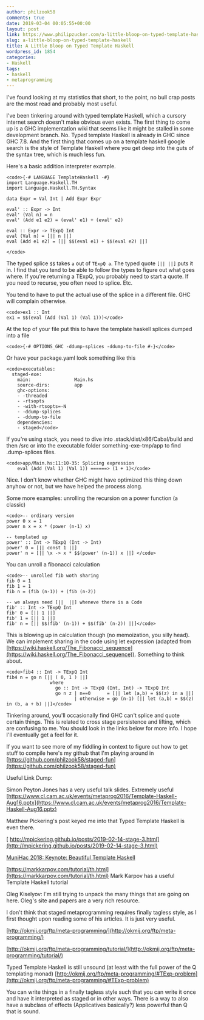 ```yaml
---
author: philzook58
comments: true
date: 2019-03-04 00:05:55+00:00
layout: post
link: https://www.philipzucker.com/a-little-bloop-on-typed-template-haskell/
slug: a-little-bloop-on-typed-template-haskell
title: A Little Bloop on Typed Template Haskell
wordpress_id: 1854
categories:
- Haskell
tags:
- haskell
- metaprogramming
---
```





I've found looking at my statistics that short, to the point, no bull crap posts are the most read and probably most useful.







I've been tinkering around with typed template Haskell, which a cursory internet search doesn't make obvious even exists. The first thing to come up is a GHC implementation wiki that seems like it might be stalled in some development branch. No. Typed template Haskell is already in GHC since GHC 7.8. And the first thing that comes up on a template haskell google search is the style of Template Haskell where you get deep into the guts of the syntax tree, which is much less fun.







Here's a basic addition interpreter example.






    
    <code>{-# LANGUAGE TemplateHaskell -#}
    import Language.Haskell.TH
    import Language.Haskell.TH.Syntax
    
    data Expr = Val Int | Add Expr Expr
    
    eval' :: Expr -> Int
    eval' (Val n) = n
    eval' (Add e1 e2) = (eval' e1) + (eval' e2)
    
    eval :: Expr -> TExpQ Int
    eval (Val n) = [|| n ||]
    eval (Add e1 e2) = [|| $$(eval e1) + $$(eval e2) ||]
    
    </code>







The typed splice `$$` takes `a` out of `TExpQ a`. The typed quote `[|| ||]` puts it in. I find that you tend to be able to follow the types to figure out what goes where. If you're returning a TExpQ, you probably need to start a quote. If you need to recurse, you often need to splice. Etc.







You tend to have to put the actual use of the splice in a different file. GHC will complain otherwise.






    
    <code>ex1 :: Int
    ex1 = $$(eval (Add (Val 1) (Val 1)))</code>







At the top of your file put this to have the template haskell splices dumped into a file 






    
    <code>{-# OPTIONS_GHC -ddump-splices -ddump-to-file #-}</code>







Or have your package.yaml look something like this






    
    <code>executables:
      staged-exe:
        main:                Main.hs
        source-dirs:         app
        ghc-options:
        - -threaded
        - -rtsopts
        - -with-rtsopts=-N
        - -ddump-splices
        - -ddump-to-file
        dependencies:
        - staged</code>







If you're using stack, you need to dive into .stack/dist/x86/Cabal/build and then /src or into the executable folder something-exe-tmp/app to find .dump-splices files.






    
    <code>app/Main.hs:11:10-35: Splicing expression
        eval (Add (Val 1) (Val 1)) ======> (1 + 1)</code>







Nice. I don't know whether GHC might have optimized this thing down anyhow or not, but we have helped the process along. 







Some more examples: unrolling the recursion on a power function (a classic)






    
    <code>-- ordinary version
    power 0 x = 1
    power n x = x * (power (n-1) x)
    
    -- templated up
    power' :: Int -> TExpQ (Int -> Int)
    power' 0 = [|| const 1 ||]
    power' n = [|| \x -> x * $$(power' (n-1)) x ||] </code>







You can unroll a fibonacci calculation






    
    <code>-- unrolled fib woth sharing
    fib 0 = 1
    fib 1 = 1
    fib n = (fib (n-1)) + (fib (n-2))
    
    -- we always need [||  ||] wheneve there is a Code
    fib' :: Int -> TExpQ Int
    fib' 0 = [|| 1 ||]
    fib' 1 = [|| 1 ||] 
    fib' n = [|| $$(fib' (n-1)) + $$(fib' (n-2)) ||]</code>







This is blowing up in calculation though (no memoization, you silly head).  We can implement sharing in the code using let expression (adapted from [https://wiki.haskell.org/The_Fibonacci_sequence](https://wiki.haskell.org/The_Fibonacci_sequence)). Something to think about.






    
    <code>fib4 :: Int -> TExpQ Int
    fib4 n = go n [|| ( 0, 1 ) ||]
                    where
                      go :: Int -> TExpQ (Int, Int) -> TExpQ Int
                      go n z | n==0      = [|| let (a,b) = $$(z) in a ||]
                             | otherwise = go (n-1) [|| let (a,b) = $$(z) in (b, a + b) ||]</code>







Tinkering around, you'll occasionally find GHC can't splice and quote certain things. This is related to cross stage persistence and lifting, which are confusing to me. You should look in the links below for more info.  I hope I'll eventually get a feel for it.







If you want to see more of my fiddling in context to figure out how to get stuff to compile here's my github that I'm playing around in  [https://github.com/philzook58/staged-fun](https://github.com/philzook58/staged-fun)







Useful Link Dump:







Simon Peyton Jones has a very useful talk slides. Extremely useful  [https://www.cl.cam.ac.uk/events/metaprog2016/Template-Haskell-Aug16.pptx](https://www.cl.cam.ac.uk/events/metaprog2016/Template-Haskell-Aug16.pptx)







Matthew Pickering's post keyed me into that Typed Template Haskell is even there.







[ http://mpickering.github.io/posts/2019-02-14-stage-3.html](http://mpickering.github.io/posts/2019-02-14-stage-3.html)







[MuniHac 2018: Keynote: Beautiful Template Haskell](https://www.youtube.com/watch?v=AzJVFkm42zM)







[https://markkarpov.com/tutorial/th.html](https://markkarpov.com/tutorial/th.html) Mark Karpov has a useful Template Haskell tutorial







Oleg Kiselyov: I'm still trying to unpack the many things that are going on here. Oleg's site and papers are a very rich resource.







I don't think that staged metaprogramming requires finally tagless style, as I first thought upon reading some of his articles. It is just very useful.







[http://okmij.org/ftp/meta-programming/](http://okmij.org/ftp/meta-programming/)







[http://okmij.org/ftp/meta-programming/tutorial/](http://okmij.org/ftp/meta-programming/tutorial/)







Typed Template Haskell is still unsound (at least with the full power of the Q templating monad) [http://okmij.org/ftp/meta-programming/#TExp-problem](http://okmij.org/ftp/meta-programming/#TExp-problem)







You can write things in a finally tagless style such that you can write it once and have it interpreted as staged or in other ways. There is a way to also have a subclass of effects (Applicatives basically?) less powerful than Q that is sound. 









